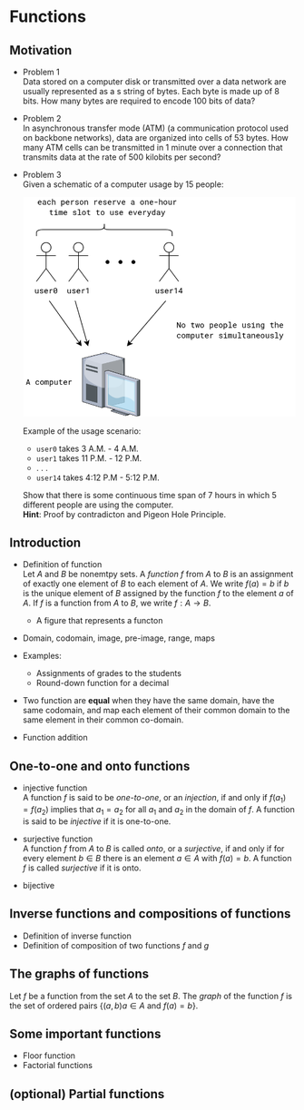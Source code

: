 # Functions

## Motivation
- Problem 1  
  Data stored on a computer disk or transmitted over a data network 
  are usually represented as a s string of bytes. Each byte is made up
  of 8 bits. How many bytes are required to encode 100 bits of data?

- Problem 2     
  In asynchronous transfer mode (ATM) (a communication protocol
  used on backbone networks), data are organized into cells
  of 53 bytes. How many ATM cells can be transmitted in 1 minute
  over a connection that transmits data at the rate of 500 kilobits per 
  second?

- Problem 3    
  Given a schematic of a computer usage by 15 people:

  <img src="./figures/function-prob-03.drawio.png" width=500>

  Example of the usage scenario:
  - `user0` takes 3 A.M. - 4 A.M.
  - `user1` takes 11 P.M. - 12 P.M.
  - . . .
  - `user14` takes 4:12 P.M - 5:12 P.M.

  Show that there is some continuous time span of 7 hours in which 5
  different people are using the computer.   
  **Hint**: Proof by contradicton and Pigeon Hole Principle.

## Introduction
- Definition of function     
  Let $A$ and $B$ be nonemtpy sets. A _function_ $f$ from $A$ to $B$
  is an assignment of exactly one element of $B$ to each element of $A$.
  We write $f(a) = b$ if $b$ is the unique element of $B$ assigned
  by the function $f$ to the element $a$ of $A$. If $f$
  is a function from $A$ to $B$, we write $f: A \rightarrow B$.

  - A figure that represents a functon

- Domain, codomain, image, pre-image, range,
  maps

- Examples: 
  - Assignments of grades to the students
  - Round-down function for a decimal

- Two function are **equal** when they have the same domain, have the same
  codomain, and map each element of their common domain to the same element in their common co-domain.


- Function addition
  
## One-to-one and onto functions
- injective function    
  A function $f$ is said to be _one-to-one_, or
  an _injection_, if and only 
  if $f(a_1) = f(a_2)$
  implies that $a_1 = a_2$ 
  for all $a_1$ and $a_2$ in
  the domain of $f$. A function is said to be 
  _injective_ if it is one-to-one.
  
- surjective function     
  A function $f$ from $A$ to $B$ is called 
  _onto_, or a _surjective_, if and only if
  for every element $b \in B$ there is an 
  element $a \in A$ with $f(a) = b$.
  A function $f$ is called _surjective_ if it is
  onto.
  
- bijective

## Inverse functions and compositions of functions
- Definition of inverse function
- Definition of composition of two functions $f$ and $g$

## The graphs of functions

Let $f$ be a function from the set $A$ to the set $B$. The _graph_ of
the function $f$ is the set of ordered pairs 
$\{(a, b) a \in A \text{ and } f(a) = b\}$.

## Some important functions
- Floor function
- Factorial functions
  
## (optional) Partial functions